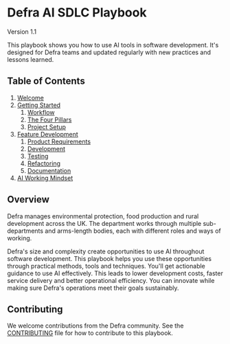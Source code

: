 # Defra AI SDLC Playbook
Version 1.1

This playbook shows you how to use AI tools in software development. It's designed for Defra teams and updated regularly with new practices and lessons learned.

## Table of Contents
1. [Welcome](README.md)
2. [Getting Started](pages/getting-started/README.md)
    1. [Workflow](pages/getting-started/workflow.md)
    2. [The Four Pillars](pages/getting-started/the-four-pillars.md)
    3. [Project Setup](pages/getting-started/project-setup.md)
3. [Feature Development](pages/feature-development/README.md)
    1. [Product Requirements](pages/feature-development/product-requirements.md)
    2. [Development](pages/feature-development/development.md)
    3. [Testing](pages/feature-development/testing.md)
    4. [Refactoring](pages/feature-development/refactoring.md)
    5. [Documentation](pages/feature-development/documentation.md)
4. [AI Working Mindset](pages/ai-working-mindset.md)

## Overview

Defra manages environmental protection, food production and rural development across the UK. The department works through multiple sub-departments and arms-length bodies, each with different roles and ways of working.

Defra's size and complexity create opportunities to use AI throughout software development. This playbook helps you use these opportunities through practical methods, tools and techniques. You'll get actionable guidance to use AI effectively. This leads to lower development costs, faster service delivery and better operational efficiency. You can innovate while making sure Defra's operations meet their goals sustainably.

## Contributing

We welcome contributions from the Defra community. See the [CONTRIBUTING](pages/appendix/CONTRIBUTING.md) file for how to contribute to this playbook.
